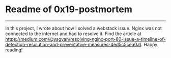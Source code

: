 # Readme of 0x19-postmortem
---

In this project, I wrote about how I solved a webstack issue. Nginx was not connected to the internet and had to resolve it. Find the article at https://medium.com/@ysgyan/resolving-nginx-port-80-issue-a-timeline-of-detection-resolution-and-preventative-measures-4ed5c5cea0a1.
Happy reading!
